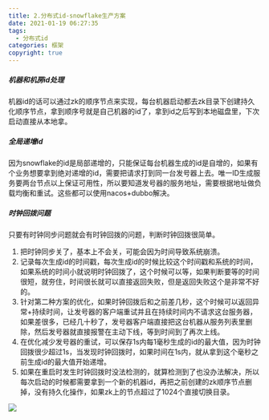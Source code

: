 ```yaml
---
title: 2.分布式id-snowflake生产方案
date: 2021-01-19 06:27:35
tags:
  - 分布式id
categories: 框架
copyright: true
---
```


##### 机器和机房id处理

机器id的话可以通过zk的顺序节点来实现，每台机器启动都去zk目录下创建持久化顺序节点，拿到顺序号就是自己机器的id了，拿到id之后写到本地磁盘里，下次启动直接从本地拿。

##### 全局递增id

因为snowflake的id是局部递增的，只能保证每台机器生成的id是自增的，如果有个业务想要拿到绝对递增的id，需要把请求打到同一台发号器上去。唯一ID生成服务要两台节点以上保证可用性，所以要知道发号器的服务地址，需要根据地址做负载均衡和重试。这些都可以使用nacos+dubbo解决。

##### 时钟回拨问题

只要有时钟同步问题就会有时钟回拨的问题，判断时钟回拨很简单。

1.   把时钟同步关了，基本上不会关，可能会因为时间导致系统崩溃。
2.   记录每次生成id的时间戳，每次生成id的时候比较这个时间戳和系统的时间，如果系统的时间小就说明时钟回拨了，这个时候可以等，如果判断要等的时间很短，就夯住，时间很长就可以直接返回失败，但是返回失败这个是非常不好的。
3.   针对第二种方案的优化，如果时钟回拨后和之前差几秒，这个时候可以返回异常+持续时间，让发号器的客户端重试并且在持续时间内不请求这台服务器，如果差很多，已经几十秒了，发号器客户端直接把这台机器从服务列表里删除，然后发号器就直接报警在主动下线，等到时间到了再次上线。
4.   在优化减少发号器的重试，可以保存1s内每1毫秒生成的id的最大值，因为时钟回拨很少超过1s，当发现时钟回拨时，如果时间在1s内，就从拿到这个毫秒之前生成id的最大值开始递增。
5.   如果在重启时发生时钟回拨时没法检测的，就算检测到了也没办法解决，所以每次启动的时候都需要拿到一个新的机器id，再把之前创建的zk顺序节点删掉，没有持久化操作，如果zk上的节点超过了1024个直接切换目录。

![](https://tva1.sinaimg.cn/large/e6c9d24ely1h0txkh25kjj21pc0n4di8.jpg)

